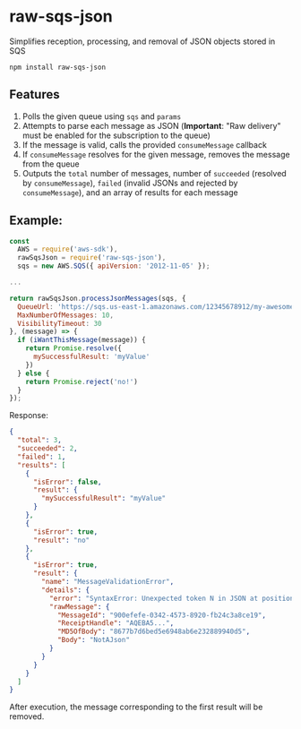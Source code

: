 # raw-sqs-json

Simplifies reception, processing, and removal of JSON objects stored in SQS

`npm install raw-sqs-json`

## Features

1. Polls the given queue using `sqs` and `params`
2. Attempts to parse each message as JSON (**Important**: "Raw delivery" must be enabled for the subscription to the queue)
3. If the message is valid, calls the provided `consumeMessage` callback
4. If `consumeMessage` resolves for the given message, removes the message from the queue
5. Outputs the `total` number of messages, number of `succeeded` (resolved by `consumeMessage`), `failed` (invalid JSONs and rejected by `consumeMessage`), and an array of results for each message

## Example:
```javascript
const
  AWS = require('aws-sdk'),
  rawSqsJson = require('raw-sqs-json'),
  sqs = new AWS.SQS({ apiVersion: '2012-11-05' });

...

return rawSqsJson.processJsonMessages(sqs, {
  QueueUrl: 'https://sqs.us-east-1.amazonaws.com/12345678912/my-awesome-queue',
  MaxNumberOfMessages: 10,
  VisibilityTimeout: 30
}, (message) => {
  if (iWantThisMessage(message)) {
    return Promise.resolve({
      mySuccessfulResult: 'myValue'
    })
  } else {
    return Promise.reject('no!')
  }
});

```

Response:

```json
{
  "total": 3,
  "succeeded": 2,
  "failed": 1,
  "results": [
    {
      "isError": false,
      "result": {
        "mySuccessfulResult": "myValue"
      }
    },
    {
      "isError": true,
      "result": "no"
    },
    {
      "isError": true,
      "result": {
        "name": "MessageValidationError",
        "details": {
          "error": "SyntaxError: Unexpected token N in JSON at position 0",
          "rawMessage": {
            "MessageId": "900efefe-0342-4573-8920-fb24c3a8ce19",
            "ReceiptHandle": "AQEBA5...",
            "MD5OfBody": "8677b7d6bed5e6948ab6e232889940d5",
            "Body": "NotAJson"
          }
        }
      }
    }
  ]
}
```

After execution, the message corresponding to the first result will be removed.
